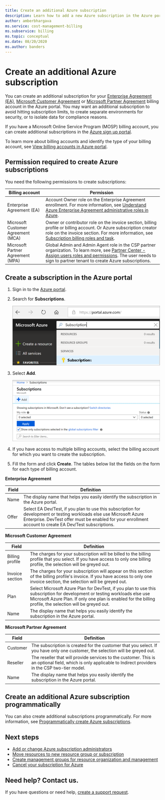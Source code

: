 ```yaml
---
title: Create an additional Azure subscription
description: Learn how to add a new Azure subscription in the Azure portal. See information about billing account forms and view additional available resources.
author: amberbhargava
ms.service: cost-management-billing
ms.subservice: billing
ms.topic: conceptual
ms.date: 08/20/2020
ms.author: banders
---
```


# Create an additional Azure subscription

You can create an additional subscription for your [Enterprise Agreement (EA)](https://azure.microsoft.com/pricing/enterprise-agreement/), [Microsoft Customer Agreement](https://azure.microsoft.com/pricing/purchase-options/microsoft-customer-agreement/) or [Microsoft Partner Agreement](https://www.microsoft.com/licensing/news/introducing-microsoft-partner-agreement) billing account in the Azure portal. You may want an additional subscription to avoid hitting subscription limits, to create separate environments for security, or to isolate data for compliance reasons.

If you have a Microsoft Online Service Program (MOSP) billing account, you can create additional subscriptions in the [Azure sign up portal](https://account.azure.com/signup?offer=ms-azr-0003p).

To learn more about billing accounts and identify the type of your billing account, see [View billing accounts in Azure portal](view-all-accounts.md).

## Permission required to create Azure subscriptions

You need the following permissions to create subscriptions:

|Billing account  |Permission  |
|---------|---------|
|Enterprise Agreement (EA) |  Account Owner role on the Enterprise Agreement enrollment. For more information, see [Understand Azure Enterprise Agreement administrative roles in Azure](understand-ea-roles.md).    |
|Microsoft Customer Agreement (MCA) |  Owner or contributor role on the invoice section, billing profile or billing account. Or Azure subscription creator role on the invoice section.  For more information, see [Subscription billing roles and task](understand-mca-roles.md#subscription-billing-roles-and-tasks).    |
|Microsoft Partner Agreement (MPA) |   Global Admin and Admin Agent role in the CSP partner organization. To learn more, see [Partner Center - Assign users roles and permissions](https://docs.microsoft.com/partner-center/permissions-overview).  The user needs to sign to partner tenant to create Azure subscriptions.   |

## Create a subscription in the Azure portal

1. Sign in to the [Azure portal](https://portal.azure.com).
1. Search for **Subscriptions**.

   ![Screenshot that shows search in portal for subscription](./media/create-subscription/billing-search-subscription-portal.png)

1. Select **Add**.

   ![Screenshot that shows the Add button in Subscriptions view](./media/create-subscription/subscription-add.png)

1. If you have access to multiple billing accounts, select the billing account for which you want to create the subscription.

1. Fill the form and click **Create**. The tables below list the fields on the form for each type of billing account.

**Enterprise Agreement**

|Field  |Definition  |
|---------|---------|
|Name     | The display name that helps you easily identify the subscription in the Azure portal.  |
|Offer     | Select EA Dev/Test, if you plan to use this subscription for development or testing workloads else use Microsoft Azure Enterprise. DevTest offer must be enabled for your enrollment account to create EA Dev/Test subscriptions.|

**Microsoft Customer Agreement**

|Field  |Definition  |
|---------|---------|
|Billing profile     | The charges for your subscription will be billed to the billing profile that you select. If you have access to only one billing profile, the selection will be greyed out.     |
|Invoice section     | The charges for your subscription will appear on this section of the billing profile's invoice. If you have access to only one invoice section, the selection will be greyed out.  |
|Plan     | Select Microsoft Azure Plan for DevTest, if you plan to use this subscription for development or testing workloads else use Microsoft Azure Plan. If only one plan is enabled for the billing profile, the selection will be greyed out.  |
|Name     | The display name that helps you easily identify the subscription in the Azure portal.  |

**Microsoft Partner Agreement**

|Field  |Definition  |
|---------|---------|
|Customer    | The subscription is created for the customer that you select. If you have only one customer, the selection will be greyed out.  |
|Reseller    | The reseller that will provide services to the customer. This is an optional field, which is only applicable to Indirect providers in the CSP two-tier model. |
|Name     | The display name that helps you easily identify the subscription in the Azure portal.  |

## Create an additional Azure subscription programmatically

You can also create additional subscriptions programmatically. For more information, see [Programmatically create Azure subscriptions](programmatically-create-subscription.md).

## Next steps

- [Add or change Azure subscription administrators](add-change-subscription-administrator.md)
- [Move resources to new resource group or subscription](../../azure-resource-manager/management/move-resource-group-and-subscription.md)
- [Create management groups for resource organization and management](../../governance/management-groups/create.md)
- [Cancel your subscription for Azure](cancel-azure-subscription.md)

## Need help? Contact us.

If you have questions or need help, [create a support request](https://go.microsoft.com/fwlink/?linkid=2083458).
